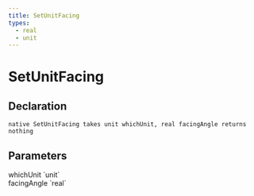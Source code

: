 ```yaml
---
title: SetUnitFacing
types:
  - real
  - unit
---
```


# SetUnitFacing

## Declaration

```
native SetUnitFacing takes unit whichUnit, real facingAngle returns nothing
```

## Parameters
<dl>
  <dt>whichUnit `unit`</dt>
  <dd></dd>

  <dt>facingAngle `real`</dt>
  <dd></dd>
</dl>